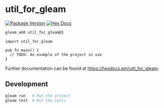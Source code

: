 # util_for_gleam

[![Package Version](https://img.shields.io/hexpm/v/util_for_gleam)](https://hex.pm/packages/util_for_gleam)
[![Hex Docs](https://img.shields.io/badge/hex-docs-ffaff3)](https://hexdocs.pm/util_for_gleam/)

```sh
gleam add util_for_gleam@1
```
```gleam
import util_for_gleam

pub fn main() {
  // TODO: An example of the project in use
}
```

Further documentation can be found at <https://hexdocs.pm/util_for_gleam>.

## Development

```sh
gleam run   # Run the project
gleam test  # Run the tests
```
